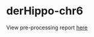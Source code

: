 derHippo-chr6
=============

View pre-processing report [here](http://rawgithub.com/lcolladotor/756final_code/master/results/derHippo/chr6/prep.html)
